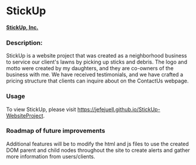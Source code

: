 # StickUp
<a href="https://jefejuell.github.io/StickUp-WebsiteProject/"><b>StickUp, Inc.</b></a>

### **Description:**  
StickUp is a website project that was created as a neighborhood business to service our client's lawns by picking up sticks and debris.  The logo and motto were created by my daughters, and they are co-owners of the business with me.  We have received testimonials, and we have crafted a pricing structure that clients can inquire about on the ContactUs webpage.

### **Usage**
To view StickUp, please visit https://jefejuell.github.io/StickUp-WebsiteProject. 

### **Roadmap of future improvements**
Additional features will be to modify the html and js files to use the created DOM parent and child nodes throughout the site to create alerts and gather more information from users/clients.
  
